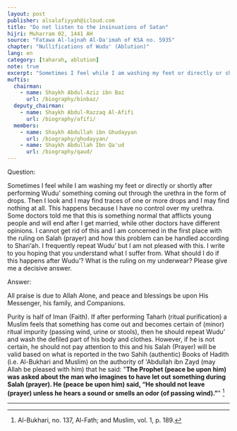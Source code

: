 ```yaml
---
layout: post
publisher: alsalafiyyah@icloud.com
title: "Do not listen to the insinuations of Satan"
hijri: Muharram 02, 1441 AH
source: "Fatawa Al-lajnah Al-Da'imah of KSA no. 5935"
chapter: "Nullifications of Wudu' (Ablution)"
lang: en
category: [taharah, ablution]
note: true
excerpt: "Sometimes I feel while I am washing my feet or directly or shortly after performing Wudu’ something coming out through the urethra in the form of drops. Then I look and I may find traces of one or more drops and I may find nothing at all."
muftis:
  chairman: 
    - name: Shaykh Abdul-Aziz ibn Baz
      url: /biography/binbaz/
  deputy_chairman: 
    - name: Shaykh Abdul-Razzaq Al-Afifi
      url: /biography/afifi/
  members: 
    - name: Shaykh Abdullah ibn Ghudayyan
      url: /biography/ghudayyan/
    - name: Shaykh Abdullah Ibn Qa'ud
      url: /biography/qaud/
---
```


Question: 

Sometimes I feel while I am washing my feet or directly or shortly after performing Wudu’ something coming out through the urethra in the form of drops. Then I look and I may find traces of one or more drops and I may find nothing at all. This happens because I have no control over my urethra. Some doctors told me that this is something normal that afflicts young people and will end after I get married, while other doctors have different opinions. I cannot get rid of this and I am concerned in the first place with the ruling on Salah (prayer) and how this problem can be handled according to Shari‘ah. I frequently repeat Wudu’ but I am not pleased with this. I write to you hoping that you understand what I suffer from. What should I do if this happens after Wudu’? What is the ruling on my underwear? Please give me a decisive answer. 

Answer: 

All praise is due to Allah Alone, and peace and blessings be upon His Messenger, his family, and Companions.

Purity is half of Iman (Faith). If after performing Taharh (ritual purification) a Muslim feels that something has come out and becomes certain of (minor) ritual impurity (passing wind, urine or stools), then he should repeat Wudu’ and wash the defiled part of his body and clothes. However, if he is not certain, he should not pay attention to this and his Salah (Prayer) will be valid based on what is reported in the two Sahih (authentic) Books of Hadith (i.e. Al-Bukhari and Muslim) on the authority of 'Abdullah ibn Zayd (may Allah be pleased with him) that he said: "**The Prophet (peace be upon him) was asked about the man who imagines to have let out something during Salah (prayer). He (peace be upon him) said, “He should not leave (prayer) unless he hears a sound or smells an odor (of passing wind).”**" [^1]

---

[^1]: Al-Bukhari, no. 137, Al-Fath; and Muslim, vol. 1, p. 189.
